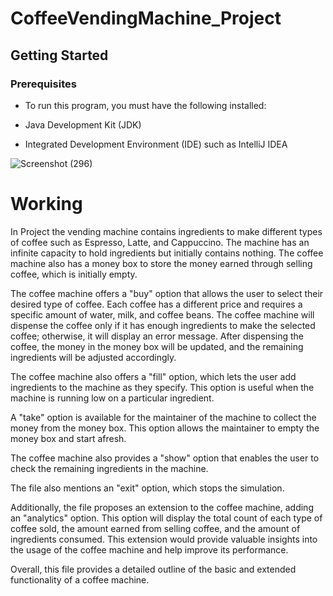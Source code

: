 # CoffeeVendingMachine_Project

## Getting Started
### Prerequisites
* To run this program, you must have the following installed:

* Java Development Kit (JDK)
* Integrated Development Environment (IDE) such as IntelliJ IDEA

![Screenshot (296)](https://user-images.githubusercontent.com/110148973/232229702-7bccb517-b729-4ba8-bab0-082e9e377cf7.png)



# Working
In Project the vending machine contains ingredients to make different types of coffee such as Espresso, Latte, and Cappuccino. The machine has an infinite capacity to hold ingredients but initially contains nothing. The coffee machine also has a money box to store the money earned through selling coffee, which is initially empty.

The coffee machine offers a "buy" option that allows the user to select their desired type of coffee. Each coffee has a different price and requires a specific amount of water, milk, and coffee beans. The coffee machine will dispense the coffee only if it has enough ingredients to make the selected coffee; otherwise, it will display an error message. After dispensing the coffee, the money in the money box will be updated, and the remaining ingredients will be adjusted accordingly.

The coffee machine also offers a "fill" option, which lets the user add ingredients to the machine as they specify. This option is useful when the machine is running low on a particular ingredient.

A "take" option is available for the maintainer of the machine to collect the money from the money box. This option allows the maintainer to empty the money box and start afresh.

The coffee machine also provides a "show" option that enables the user to check the remaining ingredients in the machine.

The file also mentions an "exit" option, which stops the simulation.

Additionally, the file proposes an extension to the coffee machine, adding an "analytics" option. This option will display the total count of each type of coffee sold, the amount earned from selling coffee, and the amount of ingredients consumed. This extension would provide valuable insights into the usage of the coffee machine and help improve its performance.

Overall, this file provides a detailed outline of the basic and extended functionality of a coffee machine.
